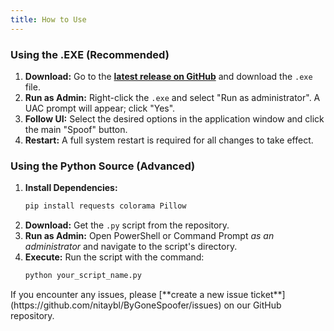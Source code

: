 ```yaml
---
title: How to Use
---
```


### Using the .EXE (Recommended)
1.  **Download:** Go to the [**latest release on GitHub**](https://github.com/nitaybl/ByGoneSpoofer/releases) and download the `.exe` file.
2.  **Run as Admin:** Right-click the `.exe` and select "Run as administrator". A UAC prompt will appear; click "Yes".
3.  **Follow UI:** Select the desired options in the application window and click the main "Spoof" button.
4.  **Restart:** A full system restart is required for all changes to take effect.

### Using the Python Source (Advanced)
1.  **Install Dependencies:**
    ```bash
    pip install requests colorama Pillow
    ```
2.  **Download:** Get the `.py` script from the repository.
3.  **Run as Admin:** Open PowerShell or Command Prompt *as an administrator* and navigate to the script's directory.
4.  **Execute:** Run the script with the command:
    ```bash
    python your_script_name.py
    ```

<Note>
If you encounter any issues, please [**create a new issue ticket**](https://github.com/nitaybl/ByGoneSpoofer/issues) on our GitHub repository.
</Note>
